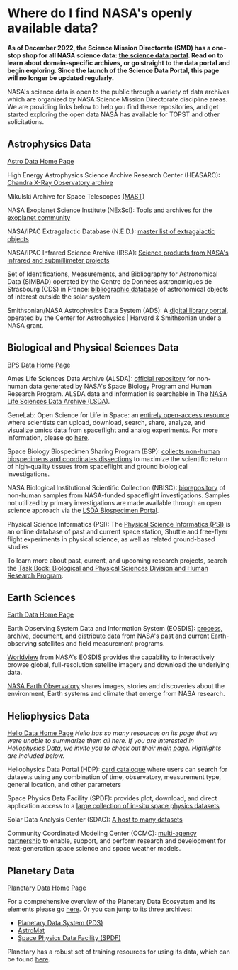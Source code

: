 # Where do I find NASA's openly available data?

**As of December 2022, the Science Mission Directorate (SMD) has a one-stop shop for all NASA science data: [the science data portal](https://science.data.nasa.gov/). Read on to learn about domain-specific archives, or go straight to the data portal and begin exploring. Since the launch of the Science Data Portal, this page will no longer be updated regularly.** 

NASA's science data is open to the public through a variety of data archives which are organized by NASA Science Mission Directorate discipline areas. We are providing links below to help you find these repositories, and get started exploring the open data NASA has available for TOPST and other solicitations. 

## Astrophysics Data

[Astro Data Home Page](https://science.nasa.gov/astrophysics/astrophysics-data-centers)

High Energy Astrophysics Science Archive Research Center (HEASARC): [Chandra X-Ray Observatory archive](https://science.nasa.gov/astrophysics/astrophysics-data-centers/high-energy-astrophysics-science-archive-research-center-heasarc/)

Mikulski Archive for Space Telescopes [(MAST)](https://science.nasa.gov/astrophysics/astrophysics-data-centers/multimission-archive-at-stsci-mast/)

NASA Exoplanet Science Institute (NExScI): Tools and archives for the [exoplanet community](https://science.nasa.gov/astrophysics/astrophysics-data-centers/nasa-exoplanet-science-institute-nexsci/)

NASA/IPAC Extragalactic Database (N.E.D.): [master list of extragalactic objects](https://science.nasa.gov/astrophysics/astrophysics-data-centers/nasa-ipac-extragalactic-database-ned/)

NASA/IPAC Infrared Science Archive (IRSA): [Science products from NASA's infrared and submillimeter projects](https://science.nasa.gov/astrophysics/astrophysics-data-centers/nasa-ipac-infrared-science-archive/)

Set of Identifications, Measurements, and Bibliography for Astronomical Data (SIMBAD) operated by the Centre de Données astronomiques de Strasbourg (CDS) in France: [bibliographic database](https://science.nasa.gov/astrophysics/astrophysics-data-centers/set-of-identifications-measurements-and-bibliography-for-astronomical-data-simbad/) of astronomical objects of interest outside the solar system

Smithsonian/NASA Astrophysics Data System (ADS): A [digital library portal](https://science.nasa.gov/astrophysics/astrophysics-data-centers/smithsonian-nasa-astrophysics-data-system-ads/), operated by the Center for Astrophysics |  Harvard & Smithsonian under a NASA grant.

## Biological and Physical Sciences Data

[BPS Data Home Page](https://science.nasa.gov/biological-physical/data)

Ames Life Sciences Data Archive (ALSDA): [official repository](https://www.nasa.gov/ames/research/space-biosciences/alsda) for non-human data generated by NASA's Space Biology Program and Human Research Program. ALSDA data and information is searchable in The [NASA Life Sciences Data Archive (LSDA)](https://lsda.jsc.nasa.gov/).

GeneLab: Open Science for Life in Space: an [entirely open-access resource](https://genelab.nasa.gov/) where scientists can upload, download, search, share, analyze, and visualize omics data from spaceflight and analog experiments. For more information, please go [here](https://science.nasa.gov/biological-physical/data).
 
Space Biology Biospecimen Sharing Program (BSP): [collects non-human biospecimens and coordinates dissections](https://www.nasa.gov/ames/research/space-biosciences/isc-bsp) to maximize the scientific return of high-quality tissues from spaceflight and ground biological investigations. 

NASA Biological Institutional Scientific Collection (NBISC): [biorepository](https://www.nasa.gov/ames/research/space-biosciences/isc-bsp) of non-human samples from NASA-funded spaceflight investigations. Samples not utilized by primary investigations are made available through an open science approach via the [LSDA Biospecimen Portal](https://nlsp.nasa.gov/explore/lsdahome).

Physical Science Informatics (PSI): The [Physical Science Informatics (PSI)](https://psi.nasa.gov/) is an online database of past and current space station, Shuttle and free-flyer flight experiments in physical science, as well as related ground-based studies

To learn more about past, current, and upcoming research projects, search the [Task Book: Biological and Physical Sciences Division and Human Research Program](https://taskbook.nasaprs.com/tbp/welcome.cfm).

## Earth Sciences

[Earth Data Home Page](https://science.nasa.gov/earth-science/earth-data)

Earth Observing System Data and Information System (EOSDIS): [process, archive, document, and distribute data](https://earthdata.nasa.gov/about) from NASA's past and current Earth-observing satellites and field measurement programs.

[Worldview](https://worldview.earthdata.nasa.gov/) from NASA's EOSDIS provides the capability to interactively browse global, full-resolution satellite imagery and download the underlying data.

[NASA Earth Observatory](https://earthobservatory.nasa.gov/) shares images, stories and discoveries about the environment, Earth systems and climate that emerge from NASA research.

## Heliophysics Data

[Helio Data Home Page](https://science.nasa.gov/heliophysics/heliophysics-data)
*Helio has so many resources on its page that we were unable to summarize them all here. If you are interested in Heliophysics Data, we invite you to check out their [main page](https://science.nasa.gov/heliophysics/heliophysics-data). Highlights are included below.*

Heliophysics Data Portal (HDP): [card catalogue](https://heliophysicsdata.gsfc.nasa.gov/websearch/dispatcher) where users can search for datasets using any combination of time, observatory, measurement type, general location, and other parameters

Space Physics Data Facility (SPDF): provides plot, download, and direct application access to a [large collection of in-situ space physics datasets](http://spdf.gsfc.nasa.gov/)

Solar Data Analysis Center (SDAC): [A host to many datasets](http://umbra.nascom.nasa.gov/)

Community Coordinated Modeling Center (CCMC): [multi-agency partnership](http://ccmc.gsfc.nasa.gov/) to enable, support, and perform research and development for next-generation space science and space weather models.

## Planetary Data

[Planetary Data Home Page](https://science.nasa.gov/solar-system/planetary-data-overview)

For a comprehensive overview of the Planetary Data Ecosystem and its elements please go [here](https://science.nasa.gov/solar-system/pde-elements). Or you can jump to its three archives:
* [Planetary Data System (PDS)](https://pds.nasa.gov/) 
* [AstroMat](http://www.astromat.org/) 
* [Space Physics Data Facility (SPDF)](https://spdf.gsfc.nasa.gov/) 

Planetary has a robust set of training resources for using its data, which can be found [here](https://science.nasa.gov/solar-system/training).
